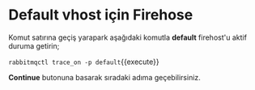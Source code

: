 # Default vhost için Firehose

Komut satırına geçiş yarapark aşağıdaki komutla **default** firehost'u aktif duruma getirin;

`rabbitmqctl trace_on -p default`{{execute}}

**Continue** butonuna basarak sıradaki adıma geçebilirsiniz.